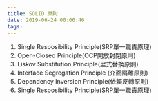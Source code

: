 ```yaml
---
title: SOLID 原則
date: 2019-06-24 00:06:46
tags:
---
```


1. Single Resposibility Principle(SRP單一職責原理)
2. Open-Closed Principle(OCP開放封閉原則)
3. Liskov Substitution Principle(里式替換原則)
4. Interface Segregation Principle (介面隔離原則)
5. Dependency Inversion Principle(依賴反轉原則)
6. Single Resposibility Principle(SRP單一職責原理)
